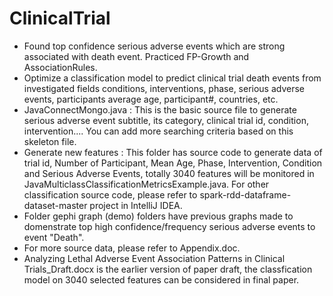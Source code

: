 # ClinicalTrial
- Found top confidence serious adverse events which are strong associated with death event.
  Practiced FP-Growth and AssociationRules. 
- Optimize a classification model to predict clinical trial death events from investigated fields
 conditions, interventions, phase, serious adverse events, participants average age, participant#, countries, etc.
- JavaConnectMongo.java :
  This is the basic source file to generate serious adverse event subtitle, its category, clinical trial id, condition, intervention.... 
  You can add more searching criteria based on this skeleton file. 
- Generate new features : This folder has source code to generate data of trial id, Number of Participant, Mean Age, Phase, Intervention, Condition and Serious Adverse Events, totally 3040 features will be monitored in JavaMulticlassClassificationMetricsExample.java.
  For other classification source code, please refer to spark-rdd-dataframe-dataset-master project in IntelliJ IDEA.
- Folder gephi graph (demo) folders have previous graphs made to domenstrate top high confidence/frequency serious adverse events to event "Death". 
- For more source data, please refer to Appendix.doc.
- Analyzing Lethal Adverse Event Association Patterns in Clinical Trials_Draft.docx is the earlier version of paper draft, the classfication model on 3040 selected features can be considered in final paper. 
